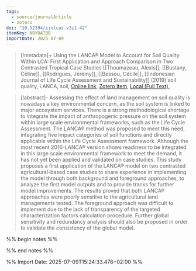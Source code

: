 ```yaml
---
tags:
  - source/journalArticle
  - zotero
doi: "10.52394/ijolcas.v3i1.42"
itemKey: NBYDATBB
importDate: 2025-07-09
---
```

>[!metadata]+
> Using the LANCA® Model to Account for Soil Quality Within LCA: First Application and Approach Comparison in Two Contrasted Tropical Case Studies
> [[Thoumazeau, Alexis]], [[Bustany, Céline]], [[Rodrigues, Jérémy]], [[Bessou, Cécile]], 
> [[Indonesian Journal of Life Cycle Assessment and Sustainability]] (2019)
> soil quality, LANCA, soil, 
> [Online link](https://ijolcas.ilcan.or.id/index.php/IJoLCAS/article/view/42), [Zotero Item](zotero://select/library/items/NBYDATBB), [Local (Full Text)](file://C:/Users/aburg/Documents/references/zotero/storage/B5HNBHKR/Thoumazeau2019_UsingLANCA.pdf), 

>[!abstract]-
>Assessing the effect of land management on soil quality is nowadays a key environmental concern, as the soil system is linked to major ecosystem services. There is a strong methodological shortage to integrate the impact of anthropogenic pressure on the soil system within large scale environmental frameworks, such as the Life Cycle Assessment. The LANCA® method was proposed to meet this need, integrating five impact categories of soil functions and directly applicable within the Life Cycle Assessment framework. Although the most recent 2016-LANCA® version shows readiness to be integrated in this large scale environmental framework to meet the demand, it has not yet been applied and validated on case studies. This study proposes a first application of the LANCA® model on two contrasted agricultural-based case studies to share experience in implementing the model through both background and foreground approaches, to analyze the first model outputs and to provide tracks for further model improvements. The results proved that both LANCA® approaches were poorly sensitive to the agricultural land managements tested. The foreground approach was difficult to implement due to the lack of transparency of the targeted characterization factors calculation procedure. Further global sensitivity and redundancy analysis should also be proposed in order to validate the consistency of the global model.

%% begin notes %%

%% end notes %%

%% Import Date: 2025-07-09T15:24:33.476+02:00 %%
